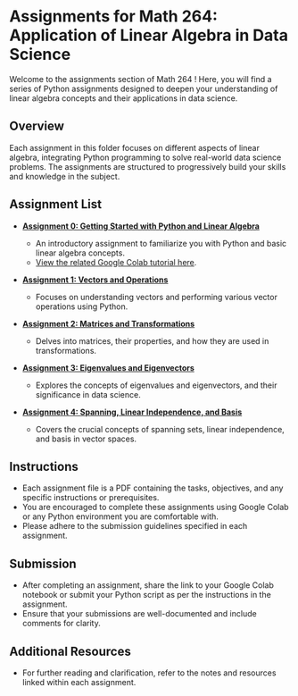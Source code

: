 # Assignments for Math 264: Application of Linear Algebra in Data Science

Welcome to the assignments section of Math 264 ! Here, you will find a series of Python assignments designed to deepen your understanding of linear algebra concepts and their applications in data science.

## Overview

Each assignment in this folder focuses on different aspects of linear algebra, integrating Python programming to solve real-world data science problems. The assignments are structured to progressively build your skills and knowledge in the subject.

## Assignment List

- [**Assignment 0: Getting Started with Python and Linear Algebra**](./Math264_Python_HW0.pdf)
  - An introductory assignment to familiarize you with Python and basic linear algebra concepts.
  - [View the related Google Colab tutorial here](https://colab.research.google.com/drive/1bnzwqTSBxvf1nyzA-rHmO-FYi0tqT3Ar?usp=sharing).
  
- [**Assignment 1: Vectors and Operations**](./Math264_Python_HW1.pdf)
  - Focuses on understanding vectors and performing various vector operations using Python.

- [**Assignment 2: Matrices and Transformations**](./Math264_Python_HW2.pdf)
  - Delves into matrices, their properties, and how they are used in transformations.

- [**Assignment 3: Eigenvalues and Eigenvectors**](./Math264_Python_HW3.pdf)
  - Explores the concepts of eigenvalues and eigenvectors, and their significance in data science.

- [**Assignment 4: Spanning, Linear Independence, and Basis**](./Math264_Python_HW4.pdf)
  - Covers the crucial concepts of spanning sets, linear independence, and basis in vector spaces.

## Instructions

- Each assignment file is a PDF containing the tasks, objectives, and any specific instructions or prerequisites.
- You are encouraged to complete these assignments using Google Colab or any Python environment you are comfortable with.
- Please adhere to the submission guidelines specified in each assignment.

## Submission

- After completing an assignment, share the link to your Google Colab notebook or submit your Python script as per the instructions in the assignment.
- Ensure that your submissions are well-documented and include comments for clarity.

## Additional Resources

- For further reading and clarification, refer to the notes and resources linked within each assignment.
